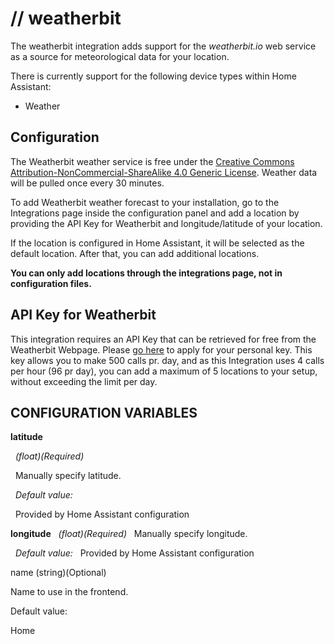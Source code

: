 # // weatherbit
The weatherbit integration adds support for the *weatherbit.io* web service as a source for meteorological data for your location.

There is currently support for the following device types within Home Assistant:
* Weather

## Configuration
The Weatherbit weather service is free under the [Creative Commons Attribution-NonCommercial-ShareAlike 4.0 Generic License](https://creativecommons.org/licenses/by-nc-sa/4.0/legalcode). Weather data will be pulled once every 30 minutes.

To add Weatherbit weather forecast to your installation, go to the Integrations page inside the configuration panel and add a location by providing the API Key for Weatherbit and longitude/latitude of your location.

If the location is configured in Home Assistant, it will be selected as the default location. After that, you can add additional locations.

**You can only add locations through the integrations page, not in configuration files.**

## API Key for Weatherbit
This integration requires an API Key that can be retrieved for free from the Weatherbit Webpage. Please [go here](https://www.weatherbit.io/account/create) to apply for your personal key.
This key allows you to make 500 calls pr. day, and as this Integration uses 4 calls per hour (96 pr day), you can add a maximum of 5 locations to your setup, without exceeding the limit per day.

## CONFIGURATION VARIABLES
**latitude**

&nbsp;&nbsp;*(float)(Required)*

&nbsp;&nbsp;Manually specify latitude.

&nbsp;&nbsp;*Default value:*

&nbsp;&nbsp;Provided by Home Assistant configuration

**longitude**
&nbsp;&nbsp;*(float)(Required)*
&nbsp;&nbsp;Manually specify longitude.

&nbsp;&nbsp;*Default value:*
&nbsp;&nbsp;Provided by Home Assistant configuration

name
(string)(Optional)

Name to use in the frontend.

Default value:

Home